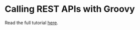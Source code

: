 # Calling REST APIs with Groovy

Read the full tutorial [here](https://www.djamware.com/post/68df446ca5e2b23b75a90028/calling-rest-apis-with-groovy).
